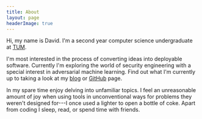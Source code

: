```yaml
---
title: About
layout: page
headerImage: true
---
```


<!-- 
Read more: https://html.com/tags/comment-tag/#ixzz58Mbwe05R
<p align="center">
  <img src="http://www.text2image.com/user_images/text2image_Z21925_20180222_034210.jpg">
</p>
-->

Hi, my name is David. I'm a second year computer science undergraduate at [TUM](https://www.tum.de/nc/en/homepage/). 

I'm most interested in the process of converting ideas into deployable software. Currently I'm exploring the world of security engineering with a special interest in adversarial machine learning. Find out what I'm currently up to taking a look at my [blog](http://davidglavas.me/blog/) or [GitHub](https://github.com/davidglavas) page.

In my spare time enjoy delving into unfamiliar topics. I feel an unreasonable amount of joy when using tools in unconventional ways for problems they weren't designed for---I once used a lighter to open a bottle of coke. Apart from coding I sleep, read, or spend time with friends.
